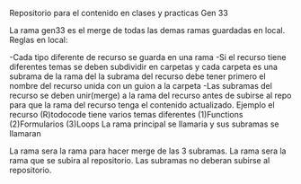 Repositorio para el contenido en clases y practicas Gen 33

La rama gen33 es el merge de todas las demas ramas guardadas en local.
Reglas en local:

-Cada tipo diferente de recurso se guarda en una rama <recurso>
-Si el recurso tiene diferentes temas se deben subdividir en carpetas y cada carpeta es una subrama de la rama del <recurso>
 la subrama del recurso debe tener primero el nombre del recurso unida con un guion a la carpeta <recurso-carpeta>
-Las subramas del recurso se deben unir(merge) a la rama del recurso antes de subirse al repo para que la rama del recurso tenga
 el contenido actualizado. 
Ejemplo el recurso (R)todocode tiene varios temas diferentes  (1)Functions (2)Formularios (3)Loops 
La rama principal se llamaria <todocode> y sus subramas se llamaran <todocode-functions> <todocode-formularios> <todocode-loops>

La rama <todocode> sera la rama para hacer merge de las 3 subramas. 
La rama <todocode> sera la rama que se subira al repositorio.
Las subramas no deberan subirse al repositorio.

